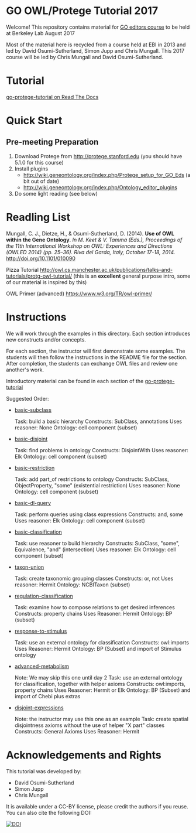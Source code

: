 # GO OWL/Protege Tutorial 2017

Welcome! This repository contains material for [GO editors course](http://wiki.geneontology.org/index.php/2017_Berkeley_GO_Editors_Workshop_II) to be held at Berkeley Lab August 2017

Most of the material here is recycled from a course held at EBI in 2013 and led by David Osumi-Sutherland, Simon Jupp and Chris Mungall. This 2017 course will be led by Chris Mungall and David Osumi-Sutherland. 

# Tutorial

[go-protege-tutorial on Read The Docs](http://go-protege-tutorial.readthedocs.io/)

# Quick Start

## Pre-meeting Preparation

 1. Download Protege from http://protege.stanford.edu (you should have 5.1.0 for this course)
 2. Install plugins
      * http://wiki.geneontology.org/index.php/Protege_setup_for_GO_Eds (a bit out of date)
      * http://wiki.geneontology.org/index.php/Ontology_editor_plugins
 3. Do some light reading (see below)
 
# Readling List

Mungall, C. J., Dietze, H., & Osumi-Sutherland, D. (2014). __Use of OWL within the Gene Ontology__. *In M. Keet & V. Tamma (Eds.), Proceedings of the 11th International Workshop on OWL: Experiences and Directions (OWLED 2014) (pp. 25–36). Riva del Garda, Italy, October 17-18, 2014.* http://doi.org/10.1101/010090

Pizza Tutorial http://owl.cs.manchester.ac.uk/publications/talks-and-tutorials/protg-owl-tutorial/ (this is an __excellent__ general purpose intro, some of our material is inspired by this)

OWL Primer (advanced) https://www.w3.org/TR/owl-primer/


# Instructions

We will work through the examples in this directory. Each section
introduces new constructs and/or concepts.

For each section, the instructor will first demonstrate some
examples. The students will then follow the instructions in the
README file for the section. After completion, the students can
exchange OWL files and review one another's work.

Introductory material can be found in each section of the 
[go-protege-tutorial](http://go-protege-tutorial.readthedocs.io/)

Suggested Order:

 * [basic-subclass](basic-subclass)

    Task: build a basic hierarchy
    Constructs: SubClass, annotations
    Uses reasoner: None
    Ontology: cell component (subset)

 * [basic-disjoint](basic-disjoint)

    Task: find problems in ontology
    Constructs: DisjointWith
    Uses reasoner: Elk
    Ontology: cell component (subset)

 * [basic-restriction](basic-restriction)

    Task: add part_of restrictions to ontology
    Constructs: SubClass, ObjectProperty, "some" (existential restriction)
    Uses reasoner: None
    Ontology: cell component (subset)

 * [basic-dl-query](basic-dl-query)

    Task: perform queries using class expressions
    Constructs: and, some
    Uses reasoner: Elk
    Ontology: cell component (subset)

 * [basic-classification](basic-classification)

    Task: use reasoner to build hierarchy
    Constructs: SubClass, "some", Equivalence, "and" (intersection)
    Uses reasoner: Elk
    Ontology: cell component (subset)

 * [taxon-union](taxon-union)

    Task: create taxonomic grouping classes
    Constructs: or, not
    Uses reasoner: Hermit
    Ontology: NCBITaxon (subset)


 * [regulation-classification](regulation-classification)

    Task: examine how to compose relations to get desired inferences
    Constructs: property chains
    Uses Reasoner: Hermit
    Ontology: BP (subset)

 * [response-to-stimulus](response-to-stimulus)

    Task: use an external ontology for classification
    Constructs: owl:imports
    Uses Reasoner: Hermit
    Ontology: BP (Subset) and import of Stimulus ontology

 * [advanced-metabolism](advanced-metabolism)

    Note: We may skip this one until day 2
    Task: use an external ontology for classification, together with helper axioms
    Constructs: owl:imports, property chains
    Uses Reasoner: Hermit or Elk
    Ontology: BP (Subset) and import of Chebi plus extras

 * [disjoint-expressions](disjoint-expressions)

    Note: the instructor may use this one as an example
    Task: create spatial disjointness axioms without the use of helper "X part" classes
    Constructs: General Axioms
    Uses Reasoner: Hermit
     
# Acknowledgements and Rights

This tutorial was developed by:

 * David Osumi-Sutherland
 * Simon Jupp
 * Chris Mungall

It is available under a CC-BY license, please credit the authors if you reuse. You can also cite the following DOI:

[![DOI](https://zenodo.org/badge/13996/geneontology/protege-tutorial.svg)](https://zenodo.org/badge/latestdoi/13996/geneontology/protege-tutorial)

